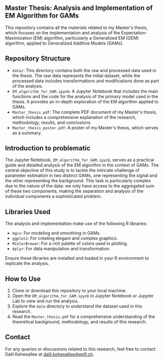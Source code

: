 ## Master Thesis: Analysis and Implementation of EM Algorithm for GAMs

This repository contains all the materials related to my Master's thesis, which focuses on the implementation and analysis of the Expectation-Maximization (EM) algorithm, particularly a Generalized EM (GEM) algorithm, applied to Generalized Additive Models (GAMs).

## Repository Structure

- `data/`: This directory contains both the raw and processed data used in the thesis. The raw data represents the initial dataset, while the processed data includes transformations and modifications done as part of the analysis.
- `EM_algorithm_for_GAM.ipynb`: A Jupyter Notebook that includes the main functions and the code for the analysis of the primary model used in the thesis. It provides an in-depth exploration of the EM algorithm applied to GAMs.
- `Master_thesis.pdf`: The complete PDF document of my Master's thesis, which includes a comprehensive explanation of the research, methodology, results, and conclusions.
- `Master_thesis_poster.pdf`: A poster of my Master's thesis, which serves as a summary.

## Introduction to problematic

The Jupyter Notebook, `EM_algorithm_for_GAM.ipynb`, serves as a practical guide and detailed analysis of the EM algorithm in the context of GAMs. The central objective of this study is to tackle the intricate challenge of parameter estimation in two distinct GAMs, one representing the signal and the other representing the background. This task is particularly complex due to the nature of the data: we only have access to the aggregated sum of these two components, making the separation and analysis of the individual components a sophisticated problem.

## Libraries Used

The analysis and implementation make use of the following R libraries:

- `mgcv`: For modeling and smoothing in GAMs.
- `ggplot2`: For creating elegant and complex graphics.
- `RColorBrewer`: For a rich palette of colors used in plotting.
- `dplyr`: For data manipulation and transformation.

Ensure these libraries are installed and loaded in your R environment to replicate the analysis.

## How to Use

1. Clone or download this repository to your local machine.
2. Open the `EM_algorithm_for_GAM.ipynb` in Jupyter Notebook or Jupyter Lab to view and run the analysis.
3. Explore the `data` directory to understand the dataset used in this research.
4. Read the `Master_thesis.pdf` for a comprehensive understanding of the theoretical background, methodology, and results of this research.

## Contact

For any queries or discussions related to this research, feel free to contact Dalil Koheeallee at dalil.koheeallee@epfl.ch.

